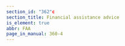 ```yaml
---
section_id: "362"c
section_title: Financial assistance advice
is_element: true
abbr: FAA
page_in_manual: 360-4
---
```

